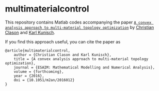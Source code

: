 # multimaterialcontrol

This repository contains Matlab codes accompanying the paper [``A convex analysis approach to multi-material topology optimization``](https://www.uni-due.de/~adf040p/preprints/MultiMaterialControl.pdf) by [Christian Clason](http://udue.de/clason) and [Karl Kunisch](http://www.uni-graz.at/~kunisch).

If you find this approach useful, you can cite the paper as

    @article{multimaterialcontrol,
        author = {Christian Clason and Karl Kunisch},
        title = {A convex analysis approach to multi-material topology optimization},
        journal = {ESAIM: Mathematical Modelling and Numerical Analysis},
        volume = {forthcoming},
        year = {2016},
        doi = {10.1051/m2an/2016012}
    }

